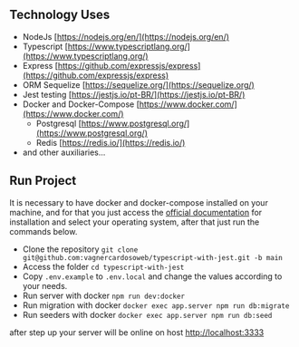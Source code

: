 ## Technology Uses

- NodeJs [https://nodejs.org/en/](https://nodejs.org/en/)
- Typescript [https://www.typescriptlang.org/](https://www.typescriptlang.org/)
- Express [https://github.com/expressjs/express](https://github.com/expressjs/express)
- ORM Sequelize [https://sequelize.org/](https://sequelize.org/)
- Jest testing [https://jestjs.io/pt-BR/](https://jestjs.io/pt-BR/)
- Docker and Docker-Compose [https://www.docker.com/](https://www.docker.com/)
  - Postgresql [https://www.postgresql.org/](https://www.postgresql.org/)
  - Redis [https://redis.io/](https://redis.io/)
- and other auxiliaries...

## Run Project

It is necessary to have docker and docker-compose installed on your machine, and for that you just access
the [official documentation](https://docs.docker.com/engine/install/) for installation and select your operating system,
after that just run the commands below.

- Clone the repository `git clone git@github.com:vagnercardosoweb/typescript-with-jest.git -b main`
- Access the folder `cd typescript-with-jest`
- Copy `.env.example` to `.env.local` and change the values according to your needs.
- Run server with docker `npm run dev:docker`
- Run migration with docker `docker exec app.server npm run db:migrate`
- Run seeders with docker `docker exec app.server npm run db:seed`

after step up your server will be online on
host [http://localhost:3333](http://localhost:3333)
